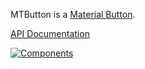 ﻿MTButton is  a [Material Button](https://material.io/develop/web/components/buttons/).

[API Documentation](~/api/BlazorMdc.MTButton.html)

[![Components](https://img.shields.io/static/v1?label=Components&message=Core&color=blue?style=flat-square&logo=appveyor)](~/articles/CoreComponents.html)